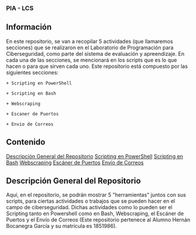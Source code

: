 ### PIA - LCS
## Información
En este repositorio, se van a recopilar 5 actividades (que llamaremos secciones) que se realizaron en el Laboratorio de Programación para Ciberseguridad, como parte del sistema de evaluación y apreendizaje. En cada una de las secciones, se mencionará en los scripts que es lo que hacen o para que sirven cada uno. Este repositorio está compuesto por las siguientes secciones:
    
    + Scripting en PowerShell

    + Scripting en Bash

    + Webscraping

    + Escaner de Puertos

    + Envio de Correos 

## Contenido

[Descripción General del Repositorio](url)
[Scripting en PowerShell](url)
[Scripting en Bash](url)
[Webscraping](url)
[Escáner de Puertos](url)
[Envío de Correos](url)

## Descripción General del Repositorio
Aquí, en el repositorio, se podrán mostrar 5 "herramientas" juntos con sus scripts, para ciertas actividades o trabajos que se pueden hacer en el campo de ciberseguridad. Dichas actividades como lo pueden ser el Scripting tanto en Powershell como en Bash, Webscraping, el Escáner de Puertos y el Envío de Correos (Este repositorio pertenece al Alumno Hernán Bocanegra García y su matrícula es 1851986).



